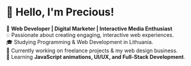 # 👋 Hello, I'm Precious!  
🚀 **Web Developer | Digital Marketer | Interactive Media Enthusiast**  
💡 Passionate about creating engaging, interactive web experiences.  
🎓 Studying Programming & Web Development in Lithuania.  
💼 Currently working on freelance projects & my web design business.  
🌱 Learning **JavaScript animations, UI/UX, and Full-Stack Development**.  
